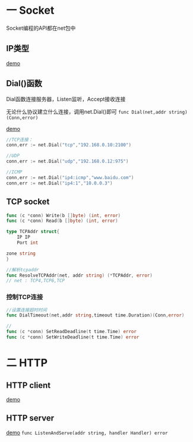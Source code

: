 # 一 Socket
Socket编程的API都在net包中
## IP类型
[demo](./Demo/ip.go)
## Dial()函数
Dial函数连接服务器，Listen监听，Accept接收连接

无论什么协议建立什么连接，调用net.Dial()即可 `func Dial(net,addr string)(Conn,error)`

[demo](./Demo/icmp_demo.go)
```go
//TCP连接：
conn,err := net.Dial("tcp","192.168.0.10:2100")

//UDP
conn,err := net.Dial("udp","192.168.0.12:975")

//ICMP
conn,err := net.Dial("ip4:icmp","www.baidu.com")
conn,err := net.Dial("ip4:1","10.0.0.3")
```
## TCP socket
```go
func (c *conn) Write(b []byte) (int, error) 
func (c *conn) Read(b []byte) (int, error)

type TCPAddr struct{
    IP IP
    Port int

zone string
}

//解析tcpaddr
func ResolveTCPAddr(net, addr string) (*TCPAddr, error)
// net : TCP4,TCP6,TCP
```

### 控制TCP连接
```go
//设置连接超时时间
func DialTimeout(net,addr string,timeout time.Duration)(Conn,error)

//
func (c *conn) SetReadDeadline(t time.Time) error
func (c *conn) SetWriteDeadline(t time.Time) error
```

# 二 HTTP
## HTTP client
[demo](./Demo/http_client.go)

## HTTP server
[demo](./Demo/http_server.go)
`func ListenAndServe(addr string, handler Handler) error`